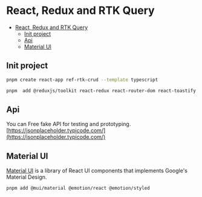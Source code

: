 # React, Redux and RTK Query

- [React, Redux and RTK Query](#react-redux-and-rtk-query)
  - [Init project](#init-project)
  - [Api](#api)
  - [Material UI](#material-ui)

## Init project

```sh
pnpm create react-app ref-rtk-crud --template typescript

pnpm  add @reduxjs/toolkit react-redux react-router-dom react-toastify
```

## Api

You can Free fake API for testing and prototyping.
[https://jsonplaceholder.typicode.com/](https://jsonplaceholder.typicode.com/)

## Material UI

[Material UI](https://mui.com/material-ui/getting-started/) is a library of React UI components that implements Google's Material Design.

```sh
pnpm add @mui/material @emotion/react @emotion/styled
```
